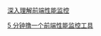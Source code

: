 [深入理解前端性能监控](https://juejin.im/post/5caaacc0e51d452b45296487)

[5 分钟撸一个前端性能监控工具](https://juejin.im/post/5b7a50c0e51d4538af60d995)